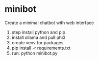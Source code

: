 # minibot
Create a minimal chatbot with web interface
1. step install python and pip
2. install ollama and pull phi3
3. create venv for packages
4. pip install -r requirements.txt
5. run: python minibot.py
